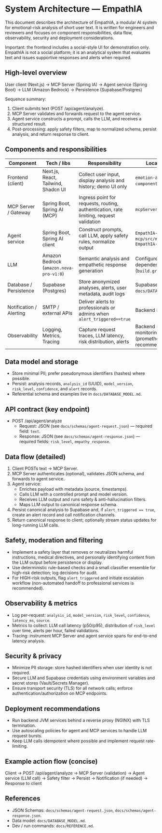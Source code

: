 # System Architecture — EmpathIA

This document describes the architecture of EmpathIA, a modular AI system for emotional-risk analysis of short user text. It is written for engineers and reviewers and focuses on component responsibilities, data flow, observability, security and deployment considerations.

Important: the frontend includes a social-style UI for demonstration only. EmpathIA is not a social platform; it is an analytical system that evaluates text and issues supportive responses and alerts when required.

## High-level overview

User client (Next.js) → MCP Server (Spring IA) → Agent service (Spring Boot) → LLM (Amazon Bedrock) → Persistence (Supabase/Postgres)

Sequence summary:

1. Client submits text (POST /api/agent/analyze).
2. MCP Server validates and forwards request to the agent service.
3. Agent service constructs a prompt, calls the LLM, and receives a structured result.
4. Post-processing: apply safety filters, map to normalized schema, persist analysis, and return response to client.

## Components and responsibilities

| Component | Tech / libs | Responsibility | Location (example) |
|---|---|---|---|
| Frontend (client) | Next.js, React, Tailwind, Shadcn UI | Collect user input, display analysis and history; demo UI only | `emotion-analyzer/` (`app/`, `components/`) |
| MCP Server / Gateway | Spring Boot, Spring AI (MCP) | Ingress point for requests, routing, authentication, rate limiting, request validation | `mcpServer/src/main/java/...` |
| Agent service | Spring Boot, Spring AI client | Construct prompts, call LLM, apply safety rules, normalize output | `EmpathIA-mcp/src/main/java/...` or `EmpathIA-backend/` |
| LLM | Amazon Bedrock (`amazon.nova-pro-v1:0`) | Semantic analysis and empathetic response generation | Configured via Spring AI dependencies (`build.gradle`) |
| Database / Persistence | Supabase (Postgres) | Store anonymized analyses, alerts, user metadata, audit logs | Supabase schema (see `docs/DATABASE_MODEL.md`) |
| Notification / Alerting | SMTP / external APIs | Deliver alerts to professionals or admins when `alert_triggered==true` | Backend integration layer |
| Observability | Logging, Metrics, Tracing | Capture request traces, LLM latency, risk distribution, alerts | Backend services + monitoring stack (prometheus/grafana recommended)

## Data model and storage

- Store minimal PII; prefer pseudonymous identifiers (hashes) where possible.
- Persist: analysis records, `analysis_id` (UUID), `model_version`, `risk_level`, `confidence`, and `alert` records.
- Referential schema and examples live in `docs/DATABASE_MODEL.md`.

## API contract (key endpoint)

- POST /api/agent/analyze
	- Request: JSON (see `docs/schemas/agent-request.json`) — required field: `text`.
	- Response: JSON (see `docs/schemas/agent-response.json`) — required fields: `risk_level`, `empathy_response`.

## Data flow (detailed)

1. Client POSTs text → MCP Server.
2. MCP Server authenticates (optional), validates JSON schema, and forwards to agent service.
3. Agent service:
	 - Enriches payload with metadata (source, timestamps).
	 - Calls LLM with a controlled prompt and model version.
	 - Receives LLM output and runs safety & anti-hallucination filters.
	 - Maps LLM output to canonical response schema.
4. Persist canonical analysis to Supabase and, if `alert_triggered == true`, create an alert record and call notification channels.
5. Return canonical response to client; optionally stream status updates for long-running LLM calls.

## Safety, moderation and filtering

- Implement a safety layer that removes or neutralizes harmful instructions, medical directives, and personally identifying content from the LLM output before persistence or display.
- Use deterministic rule-based checks and a small classifier ensemble for high-risk detection; log decisions for audit.
- For HIGH-risk outputs, flag `alert_triggered` and initiate escalation workflow (non-automated handoff to professional services is recommended).

## Observability & metrics

- Log per-request: `analysis_id`, `model_version`, `risk_level`, `confidence`, `latency_ms`, `source`.
- Metrics to collect: LLM call latency (p50/p95), distribution of `risk_level` over time, alerts per hour, failed validations.
- Tracing: instrument MCP Server and agent service spans for end-to-end latency analysis.

## Security & privacy

- Minimize PII storage: store hashed identifiers when user identity is not required.
- Secure LLM and Supabase credentials using environment variables and secret stores (Vault/Secrets Manager).
- Ensure transport security (TLS) for all network calls; enforce authentication/authorization on MCP endpoints.

## Deployment recommendations

- Run backend JVM services behind a reverse proxy (NGINX) with TLS termination.
- Use autoscaling policies for agent and MCP services to handle LLM request bursts.
- Keep LLM calls idempotent where possible and implement request rate-limiting.

## Example action flow (concise)

Client → POST /api/agent/analyze → MCP Server (validation) → Agent service (LLM call) → Safety filter → Persist → Notification (if needed) → Response to client

## References

- JSON Schemas: `docs/schemas/agent-request.json`, `docs/schemas/agent-response.json`.
- Data model: `docs/DATABASE_MODEL.md`.
- Dev / run commands: `docs/REFERENCE.md`.

